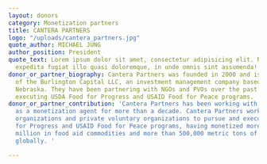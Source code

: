 ```yaml
---
layout: donors
category: Monetization partners
title: CANTERA PARTNERS
logo: "/uploads/cantera_partners.jpg"
quote_author: MICHAEL JUNG
author_position: President
quote_text: Lorem ipsum dolor sit amet, consectetur adipisicing elit. Numquam vero
  expedita fugiat illo quasi doloremque, in unde omnis sint assumenda! Quaerat in.
donor_or_partner_biography: Cantera Partners was founded in 2000 and is an affiliate
  of the Burlington Capital LLC, an investment management company based in Omaha,
  Nebraska. They have been partnering with NGOs and PVOs over the past 18 years in pursuing and
  executing USDA Food for Progress and USAID Food for Peace programs.
donor_or_partner_contribution: 'Cantera Partners has been working with SFL projects
  as a monetization agent for more than a decade. Cantera Partners works with non-government
  organizations and private voluntary organizations to pursue and execute USDA Food
  for Progress and USAID Food for Peace programs, having monetized more than $275
  million in food aid commodities and more than 500,000 metric tons of commodities
  globally. '

---
```

